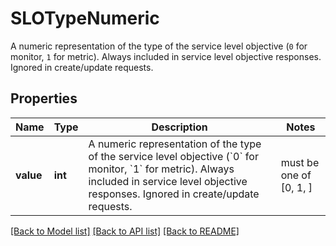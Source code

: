 # SLOTypeNumeric

A numeric representation of the type of the service level objective (`0` for monitor, `1` for metric). Always included in service level objective responses. Ignored in create/update requests.

## Properties

| Name      | Type    | Description                                                                                                                                                                                                         | Notes                   |
| --------- | ------- | ------------------------------------------------------------------------------------------------------------------------------------------------------------------------------------------------------------------- | ----------------------- |
| **value** | **int** | A numeric representation of the type of the service level objective (&#x60;0&#x60; for monitor, &#x60;1&#x60; for metric). Always included in service level objective responses. Ignored in create/update requests. | must be one of [0, 1, ] |

[[Back to Model list]](README.md#documentation-for-models) [[Back to API list]](README.md#documentation-for-api-endpoints) [[Back to README]](README.md)
